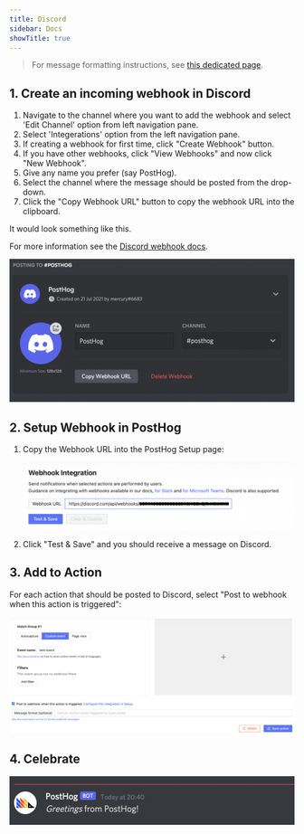 ```yaml
---
title: Discord
sidebar: Docs
showTitle: true
---
```


> For message formatting instructions, see [this dedicated page](/docs/integrate/webhooks/message-formatting).
## 1. Create an incoming webhook in Discord 

1. Navigate to the channel where you want to add the webhook and select 'Edit Channel' option from left navigation pane. 
1. Select 'Integerations' option from the left navigation pane. 
1. If creating a webhook for first time, click "Create Webhook" button. 
1. If you have other webhooks, click "View Webhooks" and now click "New Webhook". 
1. Give any name you prefer (say PostHog). 
1. Select the channel where the message should be posted from the drop-down.
1. Click the "Copy Webhook URL" button to copy the webhook URL into the clipboard.  

It would look something like this. 

For more information see the [Discord webhook docs](https://support.discord.com/hc/en-us/articles/228383668-Intro-to-Webhooks).

![Discord Webhook Setup](../../../images/discord-webhook.png)

## 2. Setup Webhook in PostHog

1. Copy the Webhook URL into the PostHog Setup page:

    ![PostHog Add Webhook](../../../images/discord-add-webhook.png)

1. Click "Test & Save" and you should receive a message on Discord. 

## 3. Add to Action

For each action that should be posted to Discord, select "Post to webhook when this action is triggered":

![PostHog Edit Action](../../../images/post-action-slack.png)

## 4. Celebrate
![](../../../images/discord-message.png)

